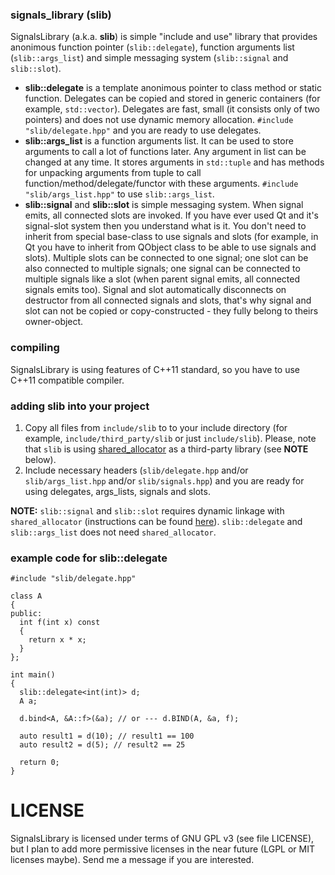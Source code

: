 ### signals_library (slib)
SignalsLibrary (a.k.a. **slib**) is simple "include and use" library that provides anonimous function pointer (`slib::delegate`),
function arguments list (`slib::args_list`) and simple messaging system (`slib::signal` and `slib::slot`).

- **slib::delegate** is a template anonimous pointer to class method or static function. Delegates can be copied
and stored in generic containers (for example, `std::vector`). Delegates are fast, small (it consists only
of two pointers) and does not use dynamic memory allocation. `#include "slib/delegate.hpp"` and you are ready to use delegates.
- **slib::args_list** is a function arguments list. It can be used to store arguments to call a lot of functions later.
Any argument in list can be changed at any time. It stores arguments in `std::tuple` and has methods for unpacking
arguments from tuple to call function/method/delegate/functor with these arguments. `#include "slib/args_list.hpp"` to
use `slib::args_list`.
- **slib::signal** and **slib::slot** is simple messaging system. When signal emits, all connected slots are invoked.
If you have ever used Qt and it's signal-slot system then you understand what is it. You don't need to inherit from
special base-class to use signals and slots (for example, in Qt you have to inherit from QObject class to be able
to use signals and slots). Multiple slots can be connected to one signal; one slot can be also connected to multiple signals;
one signal can be connected to multiple signals like a slot (when parent signal emits, all connected signals emits too).
Signal and slot automatically disconnects on destructor from all connected signals and slots, that's why signal and slot
can not be copied or copy-constructed - they fully belong to theirs owner-object.

### compiling
SignalsLibrary is using features of C++11 standard, so you have to use C++11 compatible compiler.

### adding slib into your project
1. Copy all files from `include/slib` to to your include directory (for example, `include/third_party/slib` or just `include/slib`). Please, note that `slib` is using [shared_allocator](https://github.com/cas4ey/shared_allocator/) as a third-party library (see **NOTE** below).
2. Include necessary headers (`slib/delegate.hpp` and/or `slib/args_list.hpp` and/or `slib/signals.hpp`) and you are ready for using delegates, args_lists, signals and slots.

**NOTE:** `slib::signal` and `slib::slot` requires dynamic linkage with `shared_allocator` (instructions can be found [here](https://github.com/cas4ey/shared_allocator/)). `slib::delegate` and `slib::args_list` does not need `shared_allocator`.

### example code for slib::delegate
```
#include "slib/delegate.hpp"

class A
{
public:
  int f(int x) const
  {
    return x * x;
  }
};

int main()
{
  slib::delegate<int(int)> d;
  A a;
  
  d.bind<A, &A::f>(&a); // or --- d.BIND(A, &a, f);
  
  auto result1 = d(10); // result1 == 100
  auto result2 = d(5); // result2 == 25
  
  return 0;
}
```

# LICENSE
SignalsLibrary is licensed under terms of GNU GPL v3 (see file LICENSE), but I plan to add more permissive licenses
in the near future (LGPL or MIT licenses maybe). Send me a message if you are interested.
